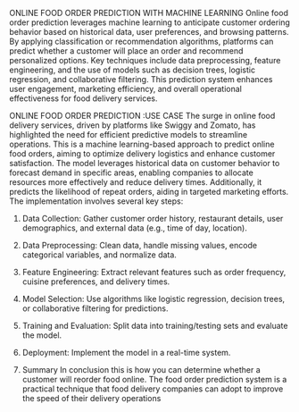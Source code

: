 ONLINE FOOD ORDER PREDICTION WITH 
MACHINE LEARNING
Online food order prediction leverages machine learning to anticipate 
customer ordering behavior based on historical data, user preferences, and 
browsing patterns. By applying classification or recommendation 
algorithms, platforms can predict whether a customer will place an order 
and recommend personalized options. Key techniques include data 
preprocessing, feature engineering, and the use of models such as decision 
trees, logistic regression, and collaborative filtering. This prediction 
system enhances user engagement, marketing efficiency, and overall 
operational effectiveness for food delivery services.
 
ONLINE FOOD ORDER PREDICTION :USE CASE
The surge in online food delivery services, driven by platforms like Swiggy and 
Zomato, has highlighted the need for efficient predictive models to streamline 
operations. This is a machine learning-based approach to predict online food orders, 
aiming to optimize delivery logistics and enhance customer satisfaction. The model 
leverages historical data on customer behavior to forecast demand in specific areas, 
enabling companies to allocate resources more effectively and reduce delivery times. 
Additionally, it predicts the likelihood of repeat orders, aiding in targeted marketing 
efforts.
The implementation involves several key steps:
1. Data Collection: Gather customer order history, restaurant details, user 
demographics, and external data (e.g., time of day, location).
2. Data Preprocessing: Clean data, handle missing values, encode categorical 
variables, and normalize data.
3. Feature Engineering: Extract relevant features such as order frequency, 
cuisine preferences, and delivery times.
4. Model Selection: Use algorithms like logistic regression, decision trees, or 
collaborative filtering for predictions.
5. Training and Evaluation: Split data into training/testing sets and evaluate the 
model.
6. Deployment: Implement the model in a real-time system.

7. Summary
In conclusion this is how you can determine whether a customer will reorder 
food online. The food order prediction system is a practical technique that food 
delivery companies can adopt to improve the speed of their delivery operations
